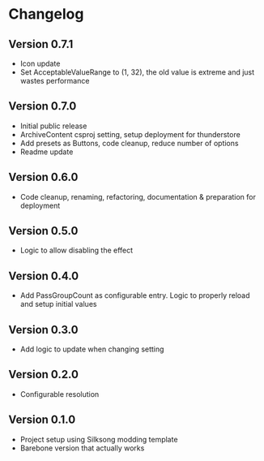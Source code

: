 # Changelog

## Version 0.7.1
- Icon update
- Set AcceptableValueRange to (1, 32), the old value is extreme and just wastes performance

## Version 0.7.0
- Initial public release
- ArchiveContent csproj setting, setup deployment for thunderstore
- Add presets as Buttons, code cleanup, reduce number of options
- Readme update

## Version 0.6.0
- Code cleanup, renaming, refactoring, documentation & preparation for deployment

## Version 0.5.0
- Logic to allow disabling the effect

## Version 0.4.0
- Add PassGroupCount as configurable entry. Logic to properly reload and setup initial values

## Version 0.3.0
- Add logic to update when changing setting

## Version 0.2.0
- Configurable resolution

## Version 0.1.0
- Project setup using Silksong modding template
- Barebone version that actually works
